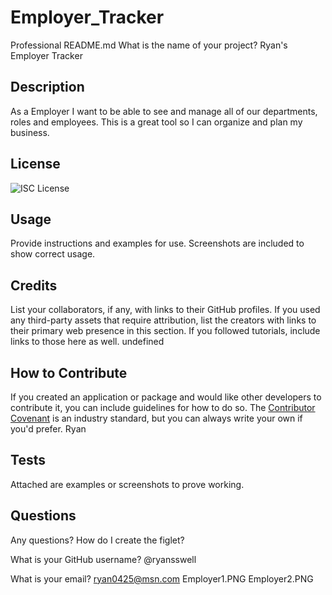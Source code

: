 # Employer_Tracker
Professional README.md
What is the name of your project? Ryan's Employer Tracker
## Description
As a Employer I want to be able to see and manage all of our departments, roles and employees.
This is a great tool so I can organize and plan my business.
## License
![ISC License](https://img.shields.io/static/v1.svg?label=License&message=MIT&color=yellow)
## Usage
Provide instructions and examples for use. Screenshots are included to show correct usage.
## Credits
List your collaborators, if any, with links to their GitHub profiles.
If you used any third-party assets that require attribution, list the creators with links to their primary web presence in this section.
If you followed tutorials, include links to those here as well. undefined
## How to Contribute
If you created an application or package and would like other developers to contribute it, you can include guidelines for how to do so. The [Contributor Covenant](https://www.contributor-covenant.org/) is an industry standard, but you can always write your own if you'd prefer. Ryan
## Tests
Attached are examples or screenshots to prove working. 
## Questions
Any questions? How do I create the figlet? 

What is your GitHub username? @ryansswell

What is your email? ryan0425@msn.com
Employer1.PNG
Employer2.PNG